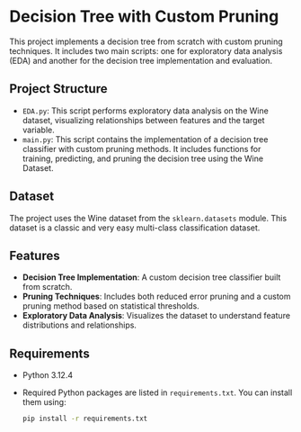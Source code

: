 # Decision Tree with Custom Pruning

This project implements a decision tree from scratch with custom pruning techniques. It includes two main scripts: one for exploratory data analysis (EDA) and another for the decision tree implementation and evaluation.

## Project Structure

- `EDA.py`: This script performs exploratory data analysis on the Wine dataset, visualizing relationships between features and the target variable.
- `main.py`: This script contains the implementation of a decision tree classifier with custom pruning methods. It includes functions for training, predicting, and pruning the decision tree using the Wine Dataset.

## Dataset

The project uses the Wine dataset from the `sklearn.datasets` module. This dataset is a classic and very easy multi-class classification dataset.

## Features

- **Decision Tree Implementation**: A custom decision tree classifier built from scratch.
- **Pruning Techniques**: Includes both reduced error pruning and a custom pruning method based on statistical thresholds.
- **Exploratory Data Analysis**: Visualizes the dataset to understand feature distributions and relationships.

## Requirements

- Python 3.12.4
- Required Python packages are listed in `requirements.txt`. You can install them using:

  ```bash
  pip install -r requirements.txt
